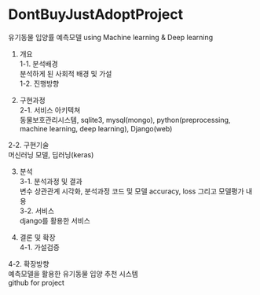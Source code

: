 # DontBuyJustAdoptProject
유기동물 입양률 예측모델 using Machine learning & Deep learning
1. 개요   
1-1. 분석배경   
분석하게 된 사회적 배경 및 가설   
1-2. 진행방향   

2. 구현과정   
2-1. 서비스 아키텍쳐   
동물보호관리시스템, sqlite3, mysql(mongo), python(preprocessing, machine learning, deep learning), Django(web)    

2-2. 구현기술    
머신러닝 모델, 딥러닝(keras)     


3. 분석     
3-1. 분석과정 및 결과      
변수 상관관계 시각화, 분석과정 코드 및 모델 accuracy, loss 그리고 모델평가 내용     
3-2. 서비스    
django를 활용한 서비스    

4. 결론 및 확장    
4-1. 가설검증    
       
4-2. 확장방향      
예측모델을 활용한 유기동물 입양 추천 시스템      
github for project     
